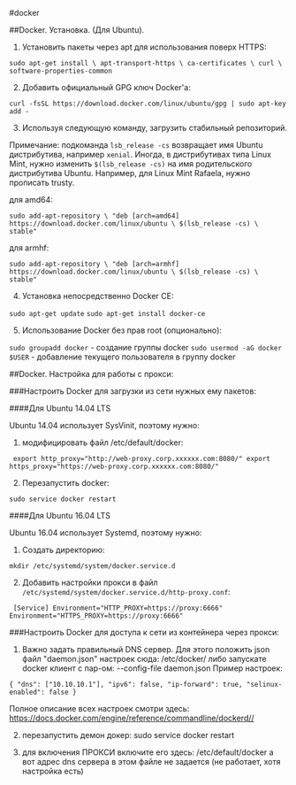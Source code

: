 #docker

##Docker. Установка. (Для Ubuntu).

1) Установить пакеты через apt для использования поверх HTTPS:

`sudo apt-get install \
    apt-transport-https \
    ca-certificates \
    curl \
    software-properties-common`

2) Добавить официальный GPG ключ Docker'а:

`curl -fsSL https://download.docker.com/linux/ubuntu/gpg | sudo apt-key add -`

3) Используя следующую команду, загрузить стабильный репозиторий.

Примечание: подкоманда `lsb_release -cs` возвращает имя Ubuntu дистрибутива, например `xenial`.
Иногда, в дистрибутивах типа Linux Mint, нужно изменить `$(lsb_release -cs)` на имя родительского
дистрибутива Ubuntu. Например, для Linux Mint Rafaela, нужно прописать trusty.

для amd64:

`sudo add-apt-repository \
   "deb [arch=amd64] https://download.docker.com/linux/ubuntu \
   $(lsb_release -cs) \
   stable"`

для armhf:

`sudo add-apt-repository \
   "deb [arch=armhf] https://download.docker.com/linux/ubuntu \
   $(lsb_release -cs) \
   stable"`

4) Установка непосредственно Docker CE:

`sudo apt-get update`
`sudo apt-get install docker-ce`

5) Использование Docker без прав root (опционально):

`sudo groupadd docker` - создание группы docker
`sudo usermod -aG docker $USER` - добавление текущего пользователя в группу docker

##Docker. Настройка для работы c прокси:

###Настроить Docker для загрузки из сети нужных ему пакетов:

####Для Ubuntu 14.04 LTS

Ubuntu 14.04 использует SysVinit, поэтому нужно:

1) модифицировать файл /etc/default/docker:

`
export http_proxy="http://web-proxy.corp.xxxxxx.com:8080/"
export https_proxy="https://web-proxy.corp.xxxxxx.com:8080/"`

2) Перезапустить docker:

`sudo service docker restart`

####Для Ubuntu 16.04 LTS

Ubuntu 16.04 использует Systemd, поэтому нужно:

1) Создать директорию:

`mkdir /etc/systemd/system/docker.service.d`

2) Добавить настройки прокси в файл
`/etc/systemd/system/docker.service.d/http-proxy.conf`:

`
[Service]
Environment="HTTP_PROXY=https://proxy:6666"
Environment="HTTPS_PROXY=https://proxy:6666"`

###Настроить Docker для доступа к сети из контейнера через прокси:

1) Важно задать правильный DNS сервер. Для этого положить json файл "daemon.json" настроек сюда: /etc/docker/
либо запускате docker клиент с пар-ом: --config-file daemon.json
Пример настроек:

`{
    "dns": ["10.10.10.1"],
    "ipv6": false,
    "ip-forward": true,
    "selinux-enabled": false
}`

Полное описание всех настроек смотри здесь:
https://docs.docker.com/engine/reference/commandline/dockerd//

2) перезапустить демон докер:
sudo service docker restart

3) для включения ПРОКСИ включите его здесь:
/etc/default/docker
а вот адрес dns сервера в этом файле не задается (не работает, хотя настройка есть)